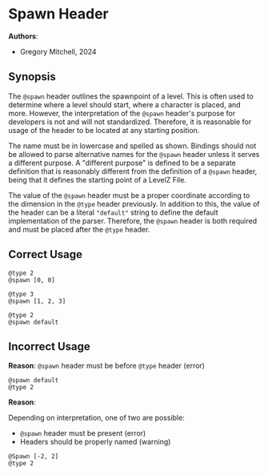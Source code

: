 # Spawn Header

**Authors**:

- Gregory Mitchell, 2024

## Synopsis

The `@spawn` header outlines the spawnpoint of a level. This is often used to determine where a level should start, where a character is placed, and more. However, the interpretation of the `@spawn` header's purpose for developers is not and will not standardized. Therefore, it is reasonable for usage of the header to be located at any starting position.

The name must be in lowercase and spelled as shown. Bindings should not be allowed to parse alternative names for the `@spawn` header unless it serves a different purpose. A "different purpose" is defined to be a separate definition that is reasonably different from the definition of a `@spawn` header, being that it defines the starting point of a LevelZ File.

The value of the `@spawn` header must be a proper coordinate according to the dimension in the `@type` header previously. In addition to this, the value of the header can be a literal `"default"` string to define the default implementation of the parser. Therefore, the `@spawn` header is both required and must be placed after the `@type` header.

## Correct Usage

```lvlz
@type 2
@spawn [0, 0]
```

```lvlz
@type 3
@spawn [1, 2, 3]
```

```lvlz
@type 2
@spawn default
```

## Incorrect Usage

**Reason**: `@spawn` header must be before `@type` header (error)

```lvlz
@spawn default
@type 2
```

**Reason**:

Depending on interpretation, one of two are possible:

- `@spawn` header must be present (error)
- Headers should be properly named (warning)

```lvlz
@Spawn [-2, 2]
@type 2
```
